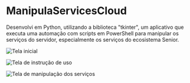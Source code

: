 # ManipulaServicesCloud

Desenvolvi em Python, utilizando a biblioteca "tkinter", um aplicativo que executa uma automação com scripts em PowerShell para manipular os serviços do servidor, especialmente os serviços do ecosistema Senior.

![Tela inicial](https://github.com/user-attachments/assets/1ff81141-3852-419b-a81e-cc5a1e37f5c8)

![Tela de instrução de uso](https://github.com/user-attachments/assets/8b927933-e1b2-4431-ad99-ddc1332c2f08)

![Tela de manipulação dos serviços](https://github.com/user-attachments/assets/e196c7ad-e600-4286-89dd-d24db75973e5)
